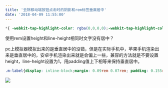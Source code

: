 ```yaml
---
title: '去除移动端按钮点击时的阴影和rem标签垂直居中'
date: '2018-04-09 11:55:00'
---   
```

```css
*{ -webkit-tap-highlight-color: rgba(0,0,0,0);-webkit-tap-highlight-color: transparent; /* For some Androids */ }  
```

使用rem设置height和line-height相同时文字没有居中？

pc上模拟器模拟出来的是垂直居中的没错，但是在实际手机中，苹果手机渲染出来是垂直居中的，安卓手机渲染出来就是会偏上一些，兼容的方法就是不要设置height，line-height设置为1，用padding值上下相等来保持垂直居中。

```css
.m-label{display: inline-block;margin: 0.09rem 0.07rem; padding: 0.155rem 0.23rem;line-height: 1px; font-size: 0.14rem;letter-spacing: 0;border-radius: 0.16rem;text-align: center;}
```
  

![](https://img-blog.csdn.net/20180409120238224)